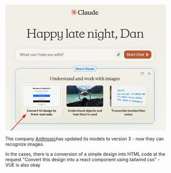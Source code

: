 <!--
date: 2024-03-05T01:41:21
photo: ![Photo](2024-03-05-01-41-21.jpg)


-->

![Photo](2024-03-05-01-41-21.jpg)

The company [Anthropic](https://claude.ai/chats)has updated its models to version 3 - now they can recognize images. 

In the cases, there is a conversion of a simple design into HTML code at the request "Convert this design into a react component using tailwind css" - VUE is also okay